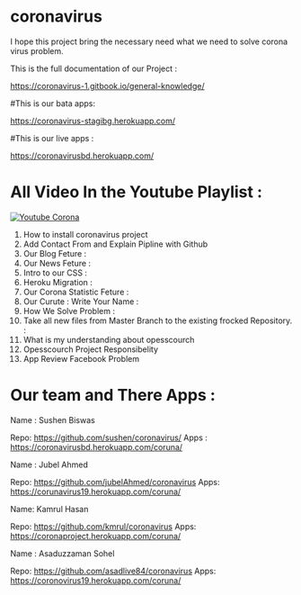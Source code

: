 # coronavirus
I hope this project bring the necessary need what we need to solve corona virus problem.

This is the full documentation of our Project :

https://coronavirus-1.gitbook.io/general-knowledge/

#This is our bata apps:

https://coronavirus-stagibg.herokuapp.com/

#This is our live apps :

https://coronavirusbd.herokuapp.com/

# All Video In the Youtube Playlist  :

[![Youtube Corona](https://user-images.githubusercontent.com/4492335/78470086-6ee3e080-7748-11ea-9a54-f224b28dc42d.png)](https://www.youtube.com/playlist?list=PLSQ_pVMGfBaPipBOXnCze267aS8EPxe8_)


1.  How to install coronavirus project
2.  Add Contact From and Explain Pipline with Github
3.  Our Blog Feture :
4.  Our News Feture :
5.  Intro to our CSS :
6.  Heroku Migration : 
7.  Our Corona Statistic Feture :
8.  Our Curute : Write Your Name :
9.  How We Solve Problem :
10. Take all new files from Master Branch to the existing frocked Repository. :
11. What is my understanding about opesscourch
12. Opesscourch Project Responsibelity
13. App Review Facebook Problem


# Our team and There Apps  :

Name : Sushen Biswas

Repo: 
https://github.com/sushen/coronavirus/
Apps :
https://coronavirusbd.herokuapp.com/coruna/

Name : Jubel Ahmed

Repo:
https://github.com/jubelAhmed/coronavirus
Apps:
https://corunavirus19.herokuapp.com/coruna/

Name: Kamrul Hasan

Repo:
https://github.com/kmrul/coronavirus
Apps:
https://coronaproject.herokuapp.com/coruna/



Name : Asaduzzaman Sohel

Repo:
https://github.com/asadlive84/coronavirus
Apps:
https://coronovirus19.herokuapp.com/coruna/










